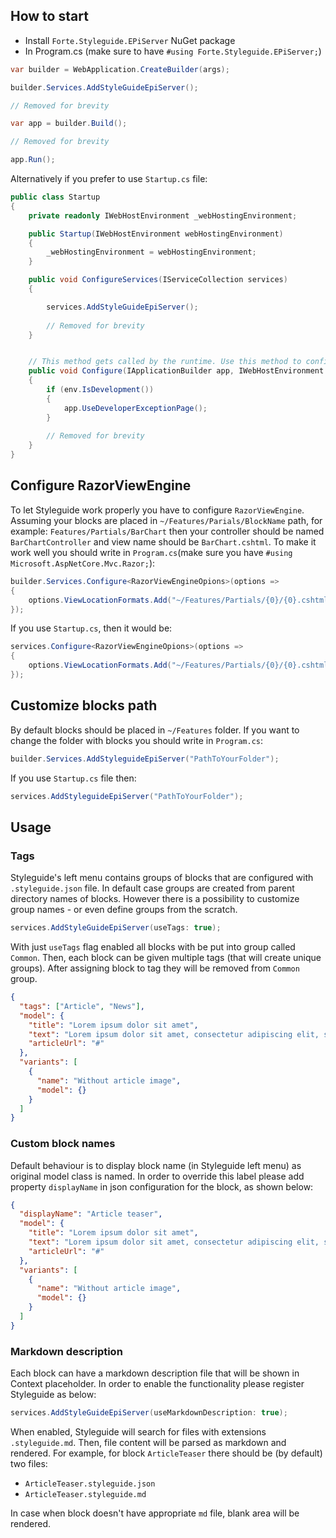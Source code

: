 ## How to start

* Install `Forte.Styleguide.EPiServer` NuGet package
* In Program.cs (make sure to have `#using Forte.Styleguide.EPiServer;`)
```cs
var builder = WebApplication.CreateBuilder(args);

builder.Services.AddStyleGuideEpiServer();

// Removed for brevity

var app = builder.Build();

// Removed for brevity

app.Run();
```

Alternatively if you prefer to use `Startup.cs` file:
```cs
public class Startup
{
    private readonly IWebHostEnvironment _webHostingEnvironment;

    public Startup(IWebHostEnvironment webHostingEnvironment)
    {
        _webHostingEnvironment = webHostingEnvironment;
    }

    public void ConfigureServices(IServiceCollection services)
    {

        services.AddStyleGuideEpiServer();
                
        // Removed for brevity
    }


    // This method gets called by the runtime. Use this method to configure the HTTP request pipeline.
    public void Configure(IApplicationBuilder app, IWebHostEnvironment env)
    {
        if (env.IsDevelopment())
        {
            app.UseDeveloperExceptionPage();
        }
    
        // Removed for brevity
    }
}
```

## Configure RazorViewEngine
To let Styleguide work properly you have to configure `RazorViewEngine`.
Assuming your blocks are placed in `~/Features/Parials/BlockName` path, 
for example: `Features/Partials/BarChart` then your controller should be named `BarChartController` and view name should be `BarChart.cshtml`.
To make it work well you should write in `Program.cs`(make sure you have `#using Microsoft.AspNetCore.Mvc.Razor;`):
```cs
builder.Services.Configure<RazorViewEngineOpions>(options => 
{
    options.ViewLocationFormats.Add("~/Features/Partials/{0}/{0}.cshtml");
});
```

If you use `Startup.cs`, then it would be:
```cs
services.Configure<RazorViewEngineOpions>(options => 
{
    options.ViewLocationFormats.Add("~/Features/Partials/{0}/{0}.cshtml");
});
```

## Customize blocks path

By default blocks should be placed in `~/Features` folder.
If you want to change the folder with blocks you should write in `Program.cs`:
```cs
builder.Services.AddStyleguideEpiServer("PathToYourFolder");
```

If you use `Startup.cs` file then:
```cs
services.AddStyleguideEpiServer("PathToYourFolder");
```

## Usage

### Tags
Styleguide's left menu contains groups of blocks that are configured with `.styleguide.json` file.
In default case groups are created from parent directory names of blocks. 
However there is a possibility to customize group names - or even define groups from the scratch. 
```csharp
services.AddStyleGuideEpiServer(useTags: true);
```
With just `useTags` flag enabled all blocks with be put into group called `Common`. 
Then, each block can be given multiple tags (that will create unique groups). 
After assigning block to tag they will be removed from `Common` group.
```json
{
  "tags": ["Article", "News"],
  "model": {
    "title": "Lorem ipsum dolor sit amet",
    "text": "Lorem ipsum dolor sit amet, consectetur adipiscing elit, sed do eiusmod tempor incididunt ut labore et dolore magna aliqua.",
    "articleUrl": "#"
  },
  "variants": [
    {
      "name": "Without article image",
      "model": {}
    }
  ]
}
```

### Custom block names
Default behaviour is to display block name (in Styleguide left menu) as original model class is named. 
In order to override this label please add property `displayName` in json configuration for the block, as shown below:
```json
{
  "displayName": "Article teaser",
  "model": {
    "title": "Lorem ipsum dolor sit amet",
    "text": "Lorem ipsum dolor sit amet, consectetur adipiscing elit, sed do eiusmod tempor incididunt ut labore et dolore magna aliqua.",
    "articleUrl": "#"
  },
  "variants": [
    {
      "name": "Without article image",
      "model": {}
    }
  ]
}
```

### Markdown description
Each block can have a markdown description file that will be shown in Context placeholder. 
In order to enable the functionality please register Styleguide as below:
```csharp
services.AddStyleGuideEpiServer(useMarkdownDescription: true);
```
When enabled, Styleguide will search for files with extensions `.styleguide.md`.
Then, file content will be parsed as markdown and rendered.
For example, for block `ArticleTeaser` there should be (by default) two files:
- `ArticleTeaser.styleguide.json`
- `ArticleTeaser.styleguide.md`

In case when block doesn't have appropriate `md` file, blank area will be rendered.